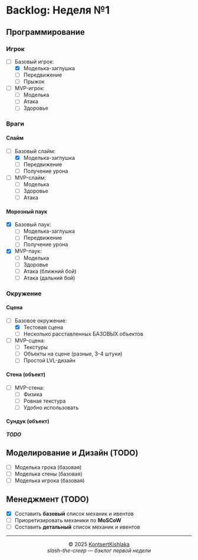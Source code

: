 # Backlog: Неделя №1

## Программирование

### Игрок

- [ ] Базовый игрок:
  - [x] Моделька-заглушка
  - [ ] Передвижение
  - [ ] Прыжок
- [ ] MVP-игрок:
  - [ ] Моделька
  - [ ] Атака
  - [ ] Здоровье

### Враги

#### Слайм

- [ ] Базовый слайм:
  - [x] Моделька-заглушка
  - [ ] Передвижение
  - [ ] Получение урона
- [ ] MVP-слайм:
  - [ ] Моделька
  - [ ] Здоровье
  - [ ] Атака

#### Морозный паук

- [x] Базовый паук:
  - [ ] Моделька-заглушка
  - [ ] Передвижение
  - [ ] Получение урона
- [x] MVP-паук:
  - [ ] Моделька
  - [ ] Здоровье
  - [ ] Атака (ближний бой)
  - [ ] Атака (дальний бой)

### Окружение

#### Сцена

- [ ] Базовое окружение:
  - [x] Тестовая сцена
  - [ ] Несколько расставленных БАЗОВЫХ объектов
- [ ] MVP-сцена:
  - [ ] Текстуры
  - [ ] Объекты на сцене (разные, 3-4 штуки)
  - [ ] Простой LVL-дизайн

#### Стена (объект)

- [ ] MVP-стена:
  - [ ] Физика
  - [ ] Ровная текстура
  - [ ] Удобно использовать

#### Сундук (объект)

**_TODO_**

## Моделирование и Дизайн (TODO)

- [ ] Моделька грока (базовая)
- [ ] Моделька стены (базовая)
- [ ] Моделька игрока (базовая)

## Менеджмент (TODO)

- [x] Составить **базовый** список механик и ивентов
- [ ] Приоретизировать механики по **MoSCoW**
- [ ] Составить **детальный** список механик и ивентов

---

<div align="center">
  <span>© 2025 <a href="https://github.com/KontsertKishlaka" targer="_blank">KontsertKishlaka</a></span>
  <br>
  <span><i>slash-the-creep — бэклог первой недели</i></span>
</div>
